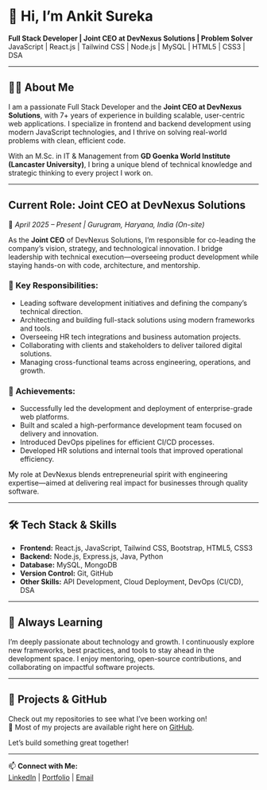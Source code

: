 # 👋 Hi, I’m Ankit Sureka

 **Full Stack Developer | Joint CEO at DevNexus Solutions | Problem Solver**  
 JavaScript | React.js | Tailwind CSS | Node.js | MySQL | HTML5 | CSS3 | DSA

---

## 🧑‍💼 About Me

I am a passionate Full Stack Developer and the **Joint CEO at DevNexus Solutions**, with 7+ years of experience in building scalable, user-centric web applications. I specialize in frontend and backend development using modern JavaScript technologies, and I thrive on solving real-world problems with clean, efficient code.

With an M.Sc. in IT & Management from **GD Goenka World Institute (Lancaster University)**, I bring a unique blend of technical knowledge and strategic thinking to every project I work on.

---

##  Current Role: Joint CEO at DevNexus Solutions

📍 *April 2025 – Present | Gurugram, Haryana, India (On-site)*

As the **Joint CEO** of DevNexus Solutions, I’m responsible for co-leading the company’s vision, strategy, and technological innovation. I bridge leadership with technical execution—overseeing product development while staying hands-on with code, architecture, and mentorship.

### 🔑 Key Responsibilities:
- Leading software development initiatives and defining the company’s technical direction.
- Architecting and building full-stack solutions using modern frameworks and tools.
- Overseeing HR tech integrations and business automation projects.
- Collaborating with clients and stakeholders to deliver tailored digital solutions.
- Managing cross-functional teams across engineering, operations, and growth.

### 🌟 Achievements:
- Successfully led the development and deployment of enterprise-grade web platforms.
- Built and scaled a high-performance development team focused on delivery and innovation.
- Introduced DevOps pipelines for efficient CI/CD processes.
- Developed HR solutions and internal tools that improved operational efficiency.

My role at DevNexus blends entrepreneurial spirit with engineering expertise—aimed at delivering real impact for businesses through quality software.

---

## 🛠 Tech Stack & Skills

- **Frontend:** React.js, JavaScript, Tailwind CSS, Bootstrap, HTML5, CSS3  
- **Backend:** Node.js, Express.js, Java, Python  
- **Database:** MySQL, MongoDB  
- **Version Control:** Git, GitHub  
- **Other Skills:** API Development, Cloud Deployment, DevOps (CI/CD), DSA

---

## 🌱 Always Learning

I’m deeply passionate about technology and growth. I continuously explore new frameworks, best practices, and tools to stay ahead in the development space. I enjoy mentoring, open-source contributions, and collaborating on impactful software projects.

---

## 📂 Projects & GitHub

Check out my repositories to see what I’ve been working on!  
📌 Most of my projects are available right here on [GitHub](https://github.com/).

Let’s build something great together!

---

📫 **Connect with Me:**  
[LinkedIn](https://www.linkedin.com/) | [Portfolio](#) | [Email](mailto:ankitsureka@example.com)


